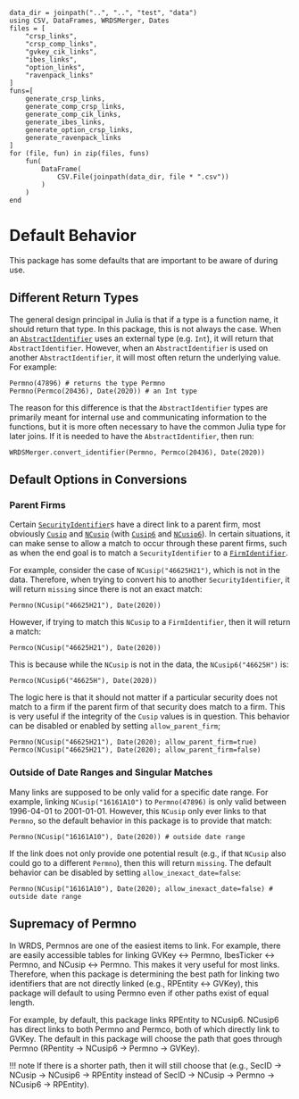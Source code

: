 ```@setup default_behavior
data_dir = joinpath("..", "..", "test", "data")
using CSV, DataFrames, WRDSMerger, Dates
files = [
    "crsp_links",
    "crsp_comp_links",
    "gvkey_cik_links",
    "ibes_links",
    "option_links",
    "ravenpack_links"
]
funs=[
    generate_crsp_links,
    generate_comp_crsp_links,
    generate_comp_cik_links,
    generate_ibes_links,
    generate_option_crsp_links,
    generate_ravenpack_links
]
for (file, fun) in zip(files, funs)
    fun(
        DataFrame(
            CSV.File(joinpath(data_dir, file * ".csv"))
        )
    )
end
```

# Default Behavior

This package has some defaults that are important to be aware of during use.

## Different Return Types

The general design principal in Julia is that if a type is a function name, it should return that type. In this package, this is not always the case. When an [`AbstractIdentifier`](@ref) uses an external type (e.g. `Int`), it will return that `AbstractIdentifier`. However, when an `AbstractIdentifier` is used on another `AbstractIdentifier`, it will most often return the underlying value. For example:
```@repl default_behavior
Permno(47896) # returns the type Permno
Permno(Permco(20436), Date(2020)) # an Int type
```

The reason for this difference is that the `AbstractIdentifier` types are primarily meant for internal use and communicating information to the functions, but it is more often necessary to have the common Julia type for later joins. If it is needed to have the `AbstractIdentifier`, then run:
```@repl default_behavior
WRDSMerger.convert_identifier(Permno, Permco(20436), Date(2020))
```

## Default Options in Conversions

### Parent Firms

Certain [`SecurityIdentifier`](@ref)s have a direct link to a parent firm, most obviously [`Cusip`](@ref) and [`NCusip`](@ref) (with [`Cusip6`](@ref) and [`NCusip6`](@ref)). In certain situations, it can make sense to allow a match to occur through these parent firms, such as when the end goal is to match a `SecurityIdentifier` to a [`FirmIdentifier`](@ref).

For example, consider the case of `NCusip("46625H21")`, which is not in the data. Therefore, when trying to convert his to another `SecurityIdentifier`, it will return `missing` since there is not an exact match:
```@repl default_behavior
Permno(NCusip("46625H21"), Date(2020))
```
However, if trying to match this `NCusip` to a `FirmIdentifier`, then it will return a match:
```@repl default_behavior
Permco(NCusip("46625H21"), Date(2020))
```
This is because while the `NCusip` is not in the data, the `NCusip6("46625H")` is:
```@repl default_behavior
Permco(NCusip6("46625H"), Date(2020))
```
The logic here is that it should not matter if a particular security does not match to a firm if the parent firm of that security does match to a firm. This is very useful if the integrity of the `Cusip` values is in question. This behavior can be disabled or enabled by setting `allow_parent_firm`;
```@repl default_behavior
Permno(NCusip("46625H21"), Date(2020); allow_parent_firm=true)
Permco(NCusip("46625H21"), Date(2020); allow_parent_firm=false)
```

### Outside of Date Ranges and Singular Matches

Many links are supposed to be only valid for a specific date range. For example, linking `NCusip("16161A10")` to `Permno(47896)` is only valid between 1996-04-01 to 2001-01-01. However, this `NCusip` only ever links to that `Permno`, so the default behavior in this package is to provide that match:
```@repl default_behavior
Permno(NCusip("16161A10"), Date(2020)) # outside date range
```
If the link does not only provide one potential result (e.g., if that `NCusip` also could go to a different `Permno`), then this will return `missing`. The default behavior can be disabled by setting `allow_inexact_date=false`:
```@repl default_behavior
Permno(NCusip("16161A10"), Date(2020); allow_inexact_date=false) # outside date range
```

## Supremacy of Permno

In WRDS, Permnos are one of the easiest items to link. For example, there are easily accessible tables for linking GVKey <-> Permno, IbesTicker <-> Permno, and NCusip <-> Permno. This makes it very useful for most links. Therefore, when this package is determining the best path for linking two identifiers that are not directly linked (e.g., RPEntity <-> GVKey), this package will default to using Permno even if other paths exist of equal length.

For example, by default, this package links RPEntity to NCusip6. NCusip6 has direct links to both Permno and Permco, both of which directly link to GVKey. The default in this package will choose the path that goes through Permno (RPentity -> NCusip6 -> Permno -> GVKey).

!!! note
    If there is a shorter path, then it will still choose that (e.g., SecID -> NCusip -> NCusip6 -> RPEntity instead of SecID -> NCusip -> Permno -> NCusip6 -> RPEntity).